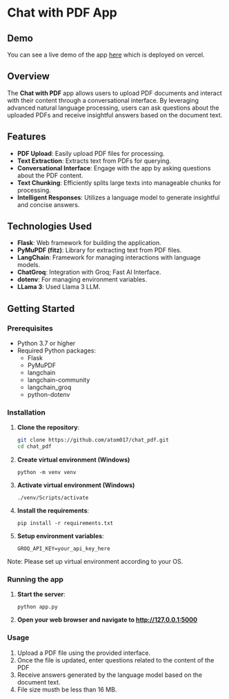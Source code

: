 # Chat with PDF App

## Demo
You can see a live demo of the app [here](https://chat-with-pdf-file.vercel.app/) which is deployed on vercel.

## Overview

The **Chat with PDF** app allows users to upload PDF documents and interact with their content through a conversational interface. By leveraging advanced natural language processing, users can ask questions about the uploaded PDFs and receive insightful answers based on the document text.

## Features

- **PDF Upload**: Easily upload PDF files for processing.
- **Text Extraction**: Extracts text from PDFs for querying.
- **Conversational Interface**: Engage with the app by asking questions about the PDF content.
- **Text Chunking**: Efficiently splits large texts into manageable chunks for processing.
- **Intelligent Responses**: Utilizes a language model to generate insightful and concise answers.

## Technologies Used

- **Flask**: Web framework for building the application.
- **PyMuPDF (fitz)**: Library for extracting text from PDF files.
- **LangChain**: Framework for managing interactions with language models.
- **ChatGroq**: Integration with Groq; Fast AI Interface.
- **dotenv**: For managing environment variables.
- **LLama 3**: Used Llama 3 LLM. 

## Getting Started

### Prerequisites

- Python 3.7 or higher
- Required Python packages:
  - Flask
  - PyMuPDF
  - langchain
  - langchain-community
  - langchain_groq
  - python-dotenv

### Installation

1. **Clone the repository**:
   ```bash
   git clone https://github.com/atom017/chat_pdf.git
   cd chat_pdf
   ```

2. **Create virtual environment (Windows)**
    ```
    python -m venv venv
    ```
3. **Activate virtual environment (Windows)**
    ```
    ./venv/Scripts/activate
    ```

4. **Install the requirements**:
    ```
    pip install -r requirements.txt
    ```

5. **Setup environment variables**:
    ```
    GROQ_API_KEY=your_api_key_here
    ```

Note: Please set up virtual environment according to your OS. 

### Running the app

1. **Start the server**:
    ```
    python app.py
    ```
2. **Open your web browser and navigate to http://127.0.0.1:5000**


### Usage

1. Upload a PDF file using the provided interface.
2. Once the file is updated, enter questions related to the content of the PDF
3. Receive answers generated by the language model based on the document text.
4. File size musth be less than 16 MB.